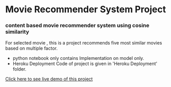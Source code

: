 #  Movie Recommender System Project
### content based movie recommender system using cosine similarity

For selected movie , this is a project recommends five most similar movies based on multiple factor.

- python notebook only contains Implementation on model only.
- Heroku Deployment Code of project is given in 
'Heroku Deployment' folder.

[Click here to see live demo of this project](https://movie-recommender-portfolio.herokuapp.com)

